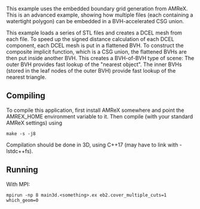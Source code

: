This example uses the embedded boundary grid generation from AMReX.
This is an advanced example, showing how multiple files (each containing a watertight polygon) can be embedded in a BVH-accelerated CSG union.

This example loads a series of STL files and creates a DCEL mesh from each file.
To speed up the signed distance calculation of each DCEL component, each DCEL mesh is put in a flattened BVH.
To construct the composite implicit function, which is a CSG union, the flattened BVHs are then put inside another BVH.
This creates a BVH-of-BVH type of scene:
The outer BVH provides fast lookup of the "nearest object".
The inner BVHs (stored in the leaf nodes of the outer BVH) provide fast lookup of the nearest triangle. 


Compiling
---------

To compile this application, first install AMReX somewhere and point the AMREX_HOME environment variable to it.
Then compile (with your standard AMReX settings) using

    make -s -j8

Compilation should be done in 3D, using C++17 (may have to link with -lstdc++fs).  

Running
-------

With MPI:

    mpirun -np 8 main3d.<something>.ex eb2.cover_multiple_cuts=1 which_geom=0
